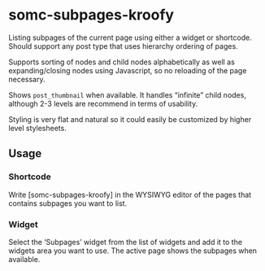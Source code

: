 somc-subpages-kroofy
====================

Listing subpages of the current page using either a widget or shortcode. Should support any post type that uses hierarchy ordering of pages.

Supports sorting of nodes and child nodes alphabetically as well as expanding/closing nodes using Javascript, so no reloading of the page necessary.

Shows `post_thumbnail` when available. It handles “infinite” child nodes, although 2-3 levels are recommend in terms of usability.

Styling is very flat and natural so it could easily be customized by higher level stylesheets.

## Usage

### Shortcode
Write [somc­-subpages-kroofy] in the WYSIWYG editor of the pages that contains subpages you want to list.

### Widget
Select the ‘Subpages’ widget from the list of widgets and add it to the widgets area you want to use. The active page shows the subpages when available.
